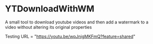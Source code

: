 # YTDownloadWithWM
A small tool to download youtube videos and then add a watermark to a video without altering its original properties


Testing URL = "https://youtu.be/wpJnigMKFmQ?feature=shared"
